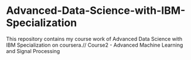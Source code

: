 # Advanced-Data-Science-with-IBM-Specialization
This repository contains my course work of Advanced Data Science with IBM Specialization on coursera.//
Course2 - Advanced Machine Learning and Signal Processing
